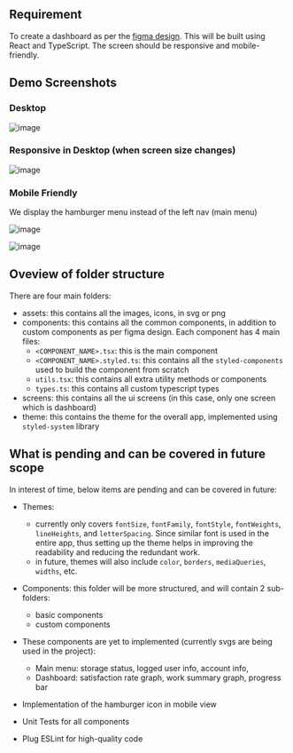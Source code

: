 ## Requirement
To create a dashboard as per the [figma design](https://www.figma.com/file/KdCSTYw5RVjitKqvNLfSBW/Instill-Frontend-Project?node-id=0%3A1&t=HzBp3hnVNRdW0qeb-1). This will be built using React and TypeScript. The screen should be responsive and mobile-friendly.

## Demo Screenshots

### Desktop
![image](https://user-images.githubusercontent.com/18692751/224035894-acc055e0-8591-45e6-a29e-f4f105f10194.png)


### Responsive in Desktop (when screen size changes)
![image](https://user-images.githubusercontent.com/18692751/224036071-af205f3b-f28b-4152-a1ff-e528f4dcf1c8.png)


### Mobile Friendly 

We display the hamburger menu instead of the left nav (main menu)

![image](https://user-images.githubusercontent.com/18692751/224036386-49657a35-77dc-4441-8fc1-e7eb2c040a10.png)

![image](https://user-images.githubusercontent.com/18692751/224036335-e5632ffc-9588-4bbc-89f8-a1746d87eeba.png)


## Oveview of folder structure
There are four main folders:
- assets: this contains all the images, icons, in svg or png
- components: this contains all the common components, in addition to custom components as per figma design.
  Each component has 4 main files:
   - `<COMPONENT_NAME>.tsx`: this is the main component 
   - `<COMPONENT_NAME>.styled.ts`: this contains all the `styled-components` used to build the component from scratch
   - `utils.tsx`: this contains all extra utility methods or components
   - `types.ts`: this contains all custom typescript types
- screens: this contains all the ui screens (in this case, only one screen which is dashboard)
- theme: this contains the theme for the overall app, implemented using `styled-system` library


## What is pending and can be covered in future scope
In interest of time, below items are pending and can be covered in future: 
- Themes: 
   - currently only covers `fontSize`, `fontFamily`, `fontStyle`, `fontWeights`, `lineHeights`, and `letterSpacing`. Since similar font is used in the entire app, thus setting up the theme helps in improving the readability and reducing the redundant work.
   - in future, themes will also include `color`, `borders`, `mediaQueries`, `widths`, etc. 

- Components: this folder will be more structured, and will contain 2 sub-folders: 
   - basic components
   - custom components

- These components are yet to implemented (currently svgs are being used in the project): 
   - Main menu: storage status, logged user info, account info, 
   - Dashboard: satisfaction rate graph, work summary graph, progress bar
   
- Implementation of the hamburger icon in mobile view

- Unit Tests for all components

- Plug ESLint for high-quality code

